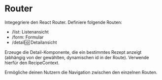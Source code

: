 # Router

Integegriere den React Router. Definiere folgende Routen:

- /list: Listenansicht
- /form: Formular
- /detail:id: Detailansicht

Erzeuge die Detail-Komponente, die ein bestimmtes Rezept anzeigt (abhängig von der gewählten, dynamischen id in der Route). Verwende hierfür den RecipeContext.

Ermögliche deinen Nutzern die Navigation zwischen den einzelnen Routen.
